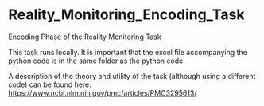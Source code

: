 # Reality_Monitoring_Encoding_Task
Encoding Phase of the Reality Monitoring Task

This task runs locally. It is important that the excel file accompanying the python code is in the same folder as the python code.

A description of the theory and utility of the task (although using a different code) can be found here: https://www.ncbi.nlm.nih.gov/pmc/articles/PMC3295613/
